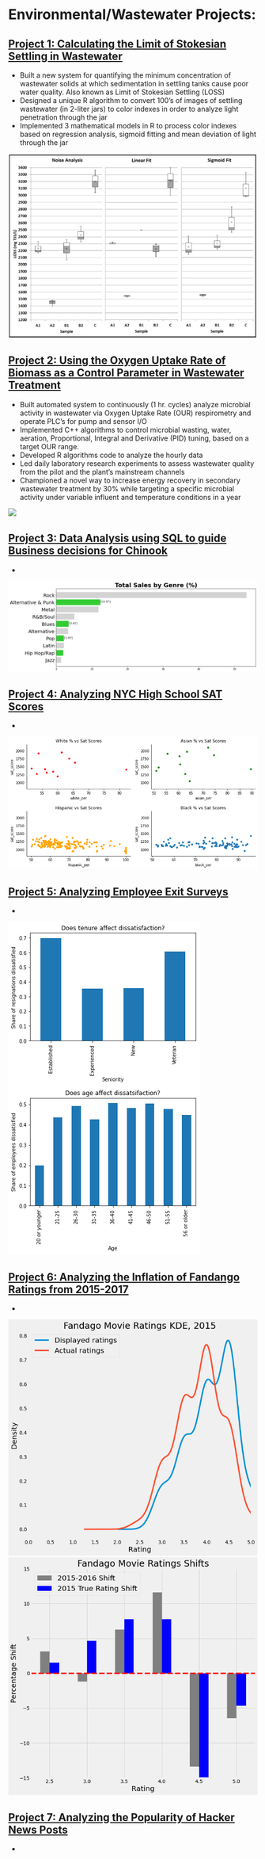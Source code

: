 # Environmental/Wastewater Projects:

## [Project 1: Calculating the Limit of Stokesian Settling in Wastewater](https://github.com/OlaOlagunju/LOSS_Project)
-	Built a new system for quantifying the minimum concentration of wastewater solids at which sedimentation in settling tanks cause poor water quality. Also known as Limit of Stokesian Settling (LOSS) 
- Designed a unique R algorithm to convert 100’s of images of settling wastewater (in 2-liter jars) to color indexes in order to analyze light penetration through the jar
- Implemented 3 mathematical models in R to process color indexes based on regression analysis, sigmoid fitting and mean deviation of light through the jar

![](https://github.com/OlaOlagunju/LOSS_Project/blob/main/fig_14.jpg)



## [Project 2: Using the Oxygen Uptake Rate of Biomass as a Control Parameter in Wastewater Treatment](https://github.com/OlaOlagunju/OUR_Project)
- Built automated system to continuously (1 hr. cycles) analyze microbial activity in wastewater via Oxygen Uptake Rate (OUR) respirometry and operate PLC’s for pump and sensor I/O
- Implemented C++ algorithms to control microbial wasting, water, aeration, Proportional, Integral and Derivative (PID) tuning, based on a target OUR range.
- Developed R algorithms code to analyze the hourly data
- Led daily laboratory research experiments to assess wastewater quality from the pilot and the plant’s mainstream channels
- Championed a novel way to increase energy recovery in secondary wastewater treatment by 30% while targeting a specific microbial activity under variable influent and temperature conditions in a year

![](OUR_Project/blob/main/fig_3.jpg)



## [Project 3: Data Analysis using SQL to guide Business decisions for Chinook](https://github.com/OlaOlagunju/SQL_Business_Project)
- 

![](https://github.com/OlaOlagunju/SQL_Business_Project/blob/main/fig_1.png)



## [Project 4: Analyzing NYC High School SAT Scores](https://github.com/OlaOlagunju/SAT_Scores_Project)
- 

![](https://github.com/OlaOlagunju/SAT_Scores_Project/blob/main/fig_6.png)



## [Project 5: Analyzing Employee Exit Surveys](https://github.com/OlaOlagunju/Employee_Survey_Project)
- 

![](https://github.com/OlaOlagunju/Employee_Survey_Project/blob/main/fig_1.png)
![](https://github.com/OlaOlagunju/Employee_Survey_Project/blob/main/fig_2.png)



## [Project 6: Analyzing the Inflation of Fandango Ratings from 2015-2017](https://github.com/OlaOlagunju/Fandango_Ratings_Project)
- 

![](https://github.com/OlaOlagunju/Fandango_Ratings_Project/blob/main/fig_1.png)
![](https://github.com/OlaOlagunju/Fandango_Ratings_Project/blob/main/fig_2.png)



## [Project 7: Analyzing the Popularity of Hacker News Posts](https://github.com/OlaOlagunju/Hacker_News_Project)
- 

